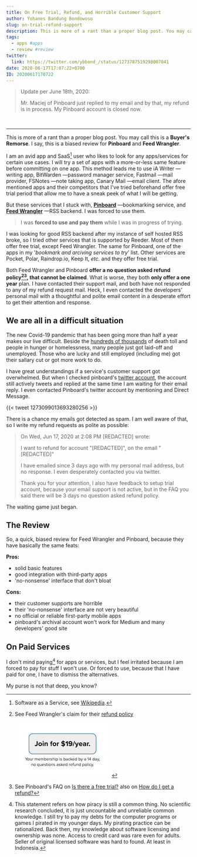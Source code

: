 ```yaml
---
title: On Free Trial, Refund, and Horrible Customer Support
author: Yohanes Bandung Bondowoso
slug: on-trial-refund-support
description: This is more of a rant than a proper blog post. You may call this is a "Buyer’s Remorse". I say, this is a biased review for <strong>Pinboard</strong> and <strong>Feed Wrangler</strong>.<br>I am forced to use those services because of their inactive customer support and unreliable refund policy.
tags:
  - apps #apps
  - review #review
twitter:
  link: https://twitter.com/ybbond_/status/1273787519298007041
date: 2020-06-17T17:07:22+0700
ID: 20200617170722
---
```


> Update per <time title="Thursday, 18 June 2020 on 11:05 GMT+7">June 18th, 2020</time>:
> 
> Mr. Maciej of Pinboard just replied to my email and by that, my refund is in process. My Pinboard account is closed now.

<br>

---

This is more of a rant than a proper blog post. You may call this is a **Buyer's Remorse**. I say, this is a biased review for **Pinboard** and **Feed Wrangler**.

I am an avid app and SaaS[^1] user who likes to look for any apps/services for certain use cases. I will try a set of apps with a more-or-less same feature before committing on one app. This method leads me to use iA Writer —writing app, BitWarden —password manager service, Fastmail —mail provider, FSNotes —note taking app, Canary Mail —email client. The afore mentioned apps and their competitors that I've tried beforehand offer free trial period that allow me to have a sneak peek of what I will be getting.

But these services that I stuck with, [**Pinboard**](https://pinboard.in) —bookmarking service, and [**Feed Wrangler**](https://feedwrangler.net) —RSS backend. I was forced to use them.

> I was **forced to use and pay them** while I was in progress of trying.

I was looking for good RSS backend after my instance of self hosted RSS broke, so I tried other services that is supported by Reeder. Most of them offer free trial, except Feed Wrangler. The same for Pinboard, one of the apps in my '_bookmark and arciving services to try_' list. Other services are Pocket, Polar, Raindrop.io, Keep It, _etc._ and they offer free trial.

Both Feed Wrangler and Pinboard **offer a no question asked refund policy[^2][^3], that cannot be claimed**. What is worse, they both **only offer a one year** plan. I have contacted their support mail, and both have not responded to any of my refund request mail. Heck, I even contacted the developers' personal mail with a thoughtful and polite email content in a desperate effort to get their attention and response.


## We are all in a difficult situation

The new Covid-19 pandemic that has been going more than half a year makes our live difficult. Beside the [hundreds of thousands](https://www.worldometers.info/coronavirus/coronavirus-death-toll/) of death toll and people in hunger or homelessness, many people just got laid-off and unemployed. Those who are lucky and still employed (including me) got their sallary cut or got more work to do.

I have great understandings if a service's customer support got overwhelmed. But when I checked pinboard's [twitter account](https://twitter.com/pinboard), the account still actively tweets and replied at the same time I am waiting for their email reply. I even contacted Pinboard's twitter account by mentioning and Direct Message.

{{< tweet 1273099013693280256 >}}

There is a chance my emails got detected as spam. I am well aware of that, so I write my refund requests as polite as possible:

> On Wed, Jun 17, 2020 at 2:08 PM [REDACTED] wrote:
>
> I  want to refund for account "[REDACTED]", on the email "[REDACTED]"
>
> I have emailed since 3 days ago with my personal mail address, but no response. I even desperately contacted you via twitter.
>
> Thank you for your attention, I also have feedback to setup trial account, because your email support is not active, but in the FAQ you said there will be 3 days no question asked refund policy.

The waiting game just began.

## The Review

So, a quick, biased review for Feed Wrangler and Pinboard, because they have basically the same feats:

**Pros:**
- solid basic features
- good integration with third-party apps
- 'no-nonsense' interface that don't bloat

**Cons:**
- their customer supports are horrible
- their 'no-nonsense' interface are not very beautiful
- no official or reliable first-party mobile apps
- pinboard's archival account won't work for Medium and many developers' good site


## On Paid Services

I don't mind paying[^4] for apps or services, but I feel irritated because I am forced to pay for stuff I won't use. Or forced to use, because that I have paid for one, I have to dismiss the alternatives.

My purse is not that deep, you know?



[^1]: Software as a Service, see [Wikipedia](https://en.wikipedia.org/wiki/Software_as_a_service).
[^2]: See Feed Wrangler's claim for their [refund policy](http://archive.is/kljHb "Link to archived feed wrangler landing page")

      ![](feed-wrangler.png)
[^3]: See Pinboard's FAQ on [Is there a free trial?](http://archive.is/hXgBr#free_trial "Link to archived pinboard faq page") also on [How do I get a refund?](http://archive.is/hXgBr#refund "Link to archived pinboard faq page")
[^4]: This statement refers on how piracy is still a common thing. No scientific research concluded, it is just uncountable and unreliable common knowledge. I still try to pay my debts for the computer programs or games I pirated in my younger days. My pirating practice can be rationalized. Back then, my knowledge about software licensing and ownership was none. Access to credit card was rare even for adults. Seller of original licensed software was hard to found. At least in Indonesia.
